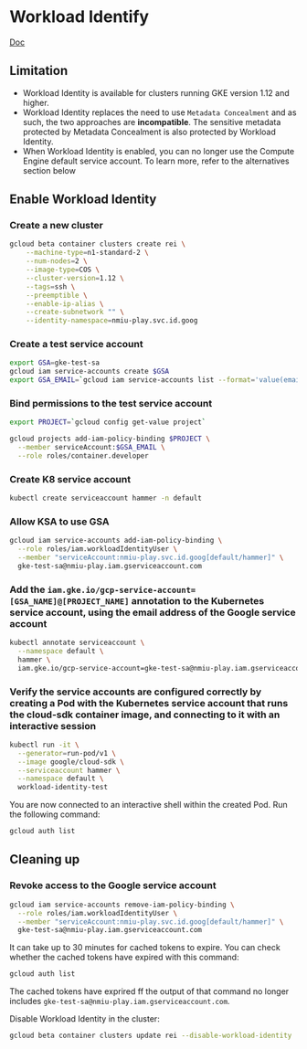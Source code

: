 # Workload Identify

[Doc](https://cloud.google.com/kubernetes-engine/docs/how-to/workload-identity)

## Limitation

- Workload Identity is available for clusters running GKE version 1.12 and higher.
- Workload Identity replaces the need to use `Metadata Concealment` and as such, the two approaches are **incompatible**. The sensitive metadata protected by Metadata Concealment is also protected by Workload Identity.
- When Workload Identity is enabled, you can no longer use the Compute Engine default service account. To learn more, refer to the alternatives section below

## Enable Workload Identity

### Create a new cluster

```sh
gcloud beta container clusters create rei \
    --machine-type=n1-standard-2 \
    --num-nodes=2 \
    --image-type=COS \
    --cluster-version=1.12 \
    --tags=ssh \
    --preemptible \
    --enable-ip-alias \
    --create-subnetwork "" \
    --identity-namespace=nmiu-play.svc.id.goog
```

### Create a test service account

```sh
export GSA=gke-test-sa
gcloud iam service-accounts create $GSA
export GSA_EMAIL=`gcloud iam service-accounts list --format='value(email)' --filter="name:${GSA}"`
```

### Bind permissions to the test service account

```sh
export PROJECT=`gcloud config get-value project`

gcloud projects add-iam-policy-binding $PROJECT \
  --member serviceAccount:$GSA_EMAIL \
  --role roles/container.developer
```

### Create K8 service account

```sh
kubectl create serviceaccount hammer -n default
```

### Allow KSA to use GSA

```sh
gcloud iam service-accounts add-iam-policy-binding \
  --role roles/iam.workloadIdentityUser \
  --member "serviceAccount:nmiu-play.svc.id.goog[default/hammer]" \
  gke-test-sa@nmiu-play.iam.gserviceaccount.com
```

### Add the `iam.gke.io/gcp-service-account=[GSA_NAME]@[PROJECT_NAME]` annotation to the Kubernetes service account, using the email address of the Google service account

```sh
kubectl annotate serviceaccount \
  --namespace default \
  hammer \
  iam.gke.io/gcp-service-account=gke-test-sa@nmiu-play.iam.gserviceaccount.com
```

### Verify the service accounts are configured correctly by creating a Pod with the Kubernetes service account that runs the cloud-sdk container image, and connecting to it with an interactive session

```sh
kubectl run -it \
  --generator=run-pod/v1 \
  --image google/cloud-sdk \
  --serviceaccount hammer \
  --namespace default \
  workload-identity-test
```

You are now connected to an interactive shell within the created Pod. Run the following command:

```sh
gcloud auth list
```

## Cleaning up

### Revoke access to the Google service account

```sh
gcloud iam service-accounts remove-iam-policy-binding \
  --role roles/iam.workloadIdentityUser \
  --member "serviceAccount:nmiu-play.svc.id.goog[default/hammer]" \
  gke-test-sa@nmiu-play.iam.gserviceaccount.com
```

It can take up to 30 minutes for cached tokens to expire. You can check whether the cached tokens have expired with this command:

```sh
gcloud auth list
```

The cached tokens have exprired ff the output of that command no longer includes `gke-test-sa@nmiu-play.iam.gserviceaccount.com`.

Disable Workload Identity in the cluster:

```sh
gcloud beta container clusters update rei --disable-workload-identity
```
